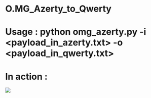 # O.MG_Azerty_to_Qwerty
# Usage : python omg_azerty.py -i <payload_in_azerty.txt> -o <payload_in_qwerty.txt>
#
# In action : 
![](omg_azerty_to_qwerty.gif)
